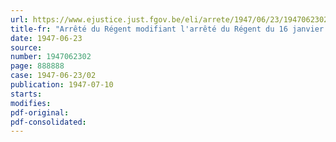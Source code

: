 ```yaml
---
url: https://www.ejustice.just.fgov.be/eli/arrete/1947/06/23/1947062302/justel
title-fr: "Arrêté du Régent modifiant l'arrêté du Régent du 16 janvier 1947, qui porte allocation d'indemnités aux militaires appointés en service à l'armée d'occupation"
date: 1947-06-23
source:
number: 1947062302
page: 888888
case: 1947-06-23/02
publication: 1947-07-10
starts:
modifies:
pdf-original:
pdf-consolidated:
---
```


